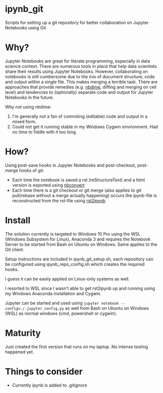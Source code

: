 # ipynb_git
Scripts for setting up a git repository for better collaboration on Jupyter Notebooks using Git.

# Why?

Jupyter Notebooks are great for literate programming, especially in data science context. There are numerous tools in place that help data scientists share their results using Jupyter Notebooks. However, collaborating on notebooks is still cumbersome due to the mix of document structure, code and output within a single file. This makes merging a terrible task. There are approaches that provide remedies (e.g. [nbdime](https://github.com/jupyter/nbdime), diffing and merging on cell level) and tendencies to (optionally) separate code and output for Jupyter Notebooks in the future.

Why not using nbdime: 
1. I'm generally not a fan of commiting (editable) code and output in a mixed form.
2. Could not get it running stable in my Windows Cygwin environment. Had no time to fiddle with it too long.

# How?

Using post-save hooks in Jupyter Notebooks and post-checkout, post-merge hooks of git:
- Each time the notebook is saved a rst (reStructureText) and a html version is exported using [nbconvert](https://github.com/jupyter/nbconvert)
- Each time there is a git checkout or git merge (also applies to git pull/rebase without a merge actually happening) occurs the ipynb-file is reconstructed from the rst-file using [rst2ipynb](https://github.com/nthiery/rst-to-ipynb)

# Install

The solution currently is targeted to Windows 10 Pro using the WSL (Windows Subsystem for Linux), Anaconda 3 and requires the Notebook Server to be started from Bash on Ubuntu on Windows. Same applies to the Git client. 

Setup instructions are included in ipynb_git_setup.sh, each repository can be configured using ipynb_repo_config.sh which creates the required hooks. 

I guess it can be easily applied on Linux-only systems as well.

I resorted to WSL since I wasn't able to get rst2ipynb up and running using my Windows Anaconda installation and Cygwin.

Jupyter can be started and used using `jupyter notebook --config=./.jupyter_config.py` as well from Bash on Ubuntu on Windows (WSL) as normal windows (cmd, powershell or cygwin).

# Maturity

Just created the first version that runs on my laptop. No intense testing happened yet. 

# Things to consider

- Currently ipynb is added to .gitignore
